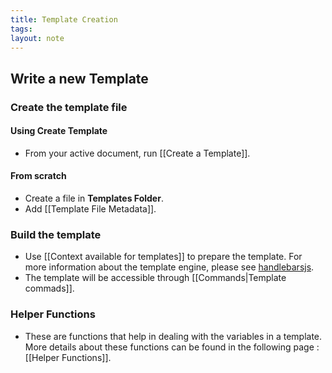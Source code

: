 ```yaml
---
title: Template Creation
tags: 
layout: note 
---
```

## Write a new Template

### Create the template file

#### Using Create Template 
* From your active document, run [[Create a Template]]. 

#### From scratch
* Create a file in **Templates Folder**. 
* Add [[Template File Metadata]].

### Build the template
* Use [[Context available for templates]] to prepare the template.  For more information about the template engine, please see [handlebarsjs](https://handlebarsjs.com/).
* The template will be accessible through [[Commands|Template commads]].

### Helper Functions
* These are functions that help in dealing with the variables in a template. More details about these functions can be found in the following page : [[Helper Functions]]. 
